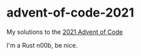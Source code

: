 # advent-of-code-2021
My solutions to the [2021 Advent of Code](https://adventofcode.com/2021/)

I'm a Rust n00b, be nice.
